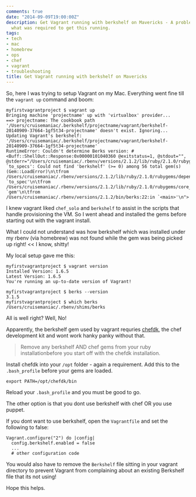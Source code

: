 ```yaml
---
comments: true
date: "2014-09-09T19:00:00Z"
description: Get Vagrant running with berkshelf on Mavericks - A problem I faced and
  what was required to get this running.
tags:
- tech
- mac
- homebrew
- ops
- chef
- vagrant
- troubleshooting
title: Get Vagrant running with berkshelf on Mavericks
---
```


So, here I was trying to setup Vagrant on my Mac. Everything went fine till the ```vagrant up``` command and boom:

	myfirstvagrantproject $ vagrant up
	Bringing machine 'projectname' up with 'virtualbox' provider...
	==> projectname: The cookbook path '/Users/cruisemaniac/.berkshelf/projectname/vagrant/berkshelf-20140909-37664-1gf5t34-projectname' doesn't exist. Ignoring...
	Updating Vagrant's berkshelf: '/Users/cruisemaniac/.berkshelf/projectname/vagrant/berkshelf-20140909-37664-1gf5t34-projectname'
	RuntimeError: Couldn't determine Berks version: #<Buff::ShellOut::Response:0x00000101040360 @exitstatus=1, @stdout="", @stderr="/Users/cruisemaniac/.rbenv/versions/2.1.2/lib/ruby/2.1.0/rubygems/dependency.rb:298:in `to_specs': Could not find 'berkshelf' (>= 0) among 56 total gem(s) (Gem::LoadError)\n\tfrom /Users/cruisemaniac/.rbenv/versions/2.1.2/lib/ruby/2.1.0/rubygems/dependency.rb:309:in `to_spec'\n\tfrom /Users/cruisemaniac/.rbenv/versions/2.1.2/lib/ruby/2.1.0/rubygems/core_ext/kernel_gem.rb:53:in `gem'\n\tfrom /Users/cruisemaniac/.rbenv/versions/2.1.2/bin/berks:22:in `<main>'\n">

I knew vagrant liked ```chef_solo``` and ```berkshelf``` to assist in the scripts that handle provisioning the VM. So I went ahead and installed the gems before starting out with the vagrant install.

What I could not understand was how berkshelf which was installed under my rbenv (via homebrew) was not found while the gem was being picked up right! << I know, shitty!

My local setup gave me this:
	
	myfirstvagrantproject $ vagrant version
	Installed Version: 1.6.5
	Latest Version: 1.6.5
	You're running an up-to-date version of Vagrant!

	myfirstvagrantproject $ berks --version
	3.1.5
	myfirstvagrantproject $ which berks
	/Users/cruisemaniac/.rbenv/shims/berks
	
All is well right? Well, No!

Apparently, the berkshelf gem used by vagrant requries [chefdk][1], the chef development kit and wont work hanky panky without that.

> Remove any berkshelf AND chef gems from your ruby installationbefore you start off with the chefdk installation.

Install chefdk into your ```/opt``` folder - again a requirement. Add this to the ```.bash_profile``` before your gems are loaded.

	export PATH=/opt/chefdk/bin
	
Reload your ```.bash_profile``` and you must be good to go.

The other option is that you dont use berkshelf with chef OR you use puppet.

If you dont want to use berkshelf, open the ```Vagrantfile``` and set the following to false:

	Vagrant.configure("2") do |config|
	  config.berkshelf.enabled = false
	  ...
	  # other configuration code
	  
You would also have to remove the ```Berkshelf``` file sitting in your vagrant directory to prevent Vagrant from complaining about an existing Berkshelf file that its not using!

Hope this helps.

[1]: https://downloads.getchef.com/chef-dk/
